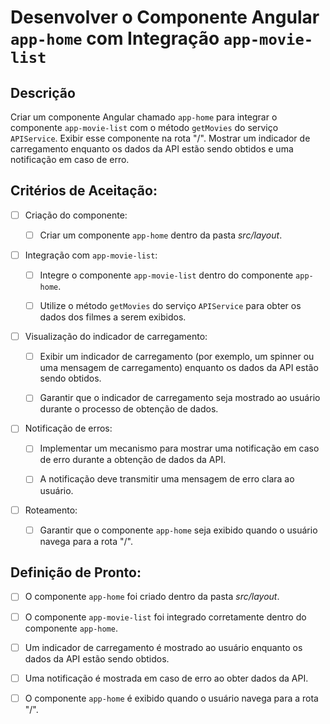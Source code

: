 # Desenvolver o Componente Angular `app-home` com Integração `app-movie-list`

## Descrição

Criar um componente Angular chamado `app-home` para integrar o componente `app-movie-list` com o método `getMovies` do serviço `APIService`. Exibir esse componente na rota "/". Mostrar um indicador de carregamento enquanto os dados da API estão sendo obtidos e uma notificação em caso de erro.

## Critérios de Aceitação:

- [ ] Criação do componente:

    - [ ] Criar um componente `app-home` dentro da pasta _src/layout_.

- [ ] Integração com `app-movie-list`:

    - [ ] Integre o componente `app-movie-list` dentro do componente `app-home`.

    - [ ] Utilize o método `getMovies` do serviço `APIService` para obter os dados dos filmes a serem exibidos.

- [ ] Visualização do indicador de carregamento:

    - [ ] Exibir um indicador de carregamento (por exemplo, um spinner ou uma mensagem de carregamento) enquanto os dados da API estão sendo obtidos.

    - [ ] Garantir que o indicador de carregamento seja mostrado ao usuário durante o processo de obtenção de dados.

- [ ] Notificação de erros:

    - [ ] Implementar um mecanismo para mostrar uma notificação em caso de erro durante a obtenção de dados da API.

    - [ ] A notificação deve transmitir uma mensagem de erro clara ao usuário.

- [ ] Roteamento:

    - [ ] Garantir que o componente `app-home` seja exibido quando o usuário navega para a rota "/".

## Definição de Pronto:

- [ ] O componente `app-home` foi criado dentro da pasta _src/layout_.

- [ ] O componente `app-movie-list` foi integrado corretamente dentro do componente `app-home`.

- [ ] Um indicador de carregamento é mostrado ao usuário enquanto os dados da API estão sendo obtidos.

- [ ] Uma notificação é mostrada em caso de erro ao obter dados da API.

- [ ] O componente `app-home` é exibido quando o usuário navega para a rota "/".